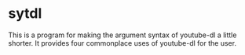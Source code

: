 # sytdl
This is a program for making the argument syntax of youtube-dl a little shorter. It provides four commonplace uses of youtube-dl for the user.
